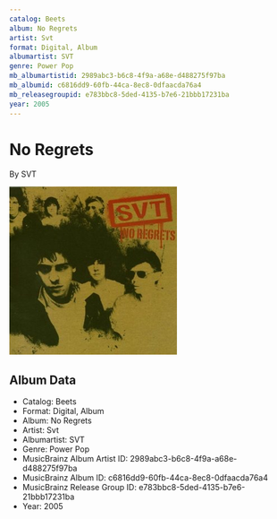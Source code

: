 ```yaml
---
catalog: Beets
album: No Regrets
artist: Svt
format: Digital, Album
albumartist: SVT
genre: Power Pop
mb_albumartistid: 2989abc3-b6c8-4f9a-a68e-d488275f97ba
mb_albumid: c6816dd9-60fb-44ca-8ec8-0dfaacda76a4
mb_releasegroupid: e783bbc8-5ded-4135-b7e6-21bbb17231ba
year: 2005
---
```


# No Regrets

By SVT

![](../../assets/beetscovers/Svt-No_Regrets.jpg)

## Album Data

- Catalog: Beets
- Format: Digital, Album
- Album: No Regrets
- Artist: Svt
- Albumartist: SVT
- Genre: Power Pop
- MusicBrainz Album Artist ID: 2989abc3-b6c8-4f9a-a68e-d488275f97ba
- MusicBrainz Album ID: c6816dd9-60fb-44ca-8ec8-0dfaacda76a4
- MusicBrainz Release Group ID: e783bbc8-5ded-4135-b7e6-21bbb17231ba
- Year: 2005

